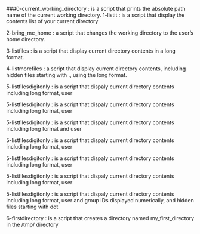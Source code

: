 ###0-current_working_directory : is a script that prints the absolute path name of the current working directory.
1-listit : is a script that display the contents list of your current directory

2-bring_me_home : a script that changes the working directory to the user’s home directory.

3-listfiles : is a script that display current directory contents in a long format.

4-listmorefiles : a script that display current directory contents, including hidden files starting with ., using the long format.

5-listfilesdigitonly : is a script that dispaly current directory contents including long format, user

5-listfilesdigitonly : is a script that dispaly current directory contents including long format, user

5-listfilesdigitonly : is a script that dispaly current directory contents including long format and user

5-listfilesdigitonly : is a script that dispaly current directory contents including long format, user

5-listfilesdigitonly : is a script that dispaly current directory contents including long format, user

5-listfilesdigitonly : is a script that dispaly current directory contents including long format, user

5-listfilesdigitonly : is a script that dispaly current directory contents including long format, user and group IDs displayed numerically, and hidden files starting with dot

6-firstdirectory : is a script that creates a directory named my_first_directory in the /tmp/ directory

